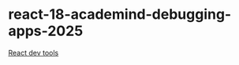 # react-18-academind-debugging-apps-2025

[React dev tools](https://chromewebstore.google.com/detail/react-developer-tools/fmkadmapgofadopljbjfkapdkoienihi)
